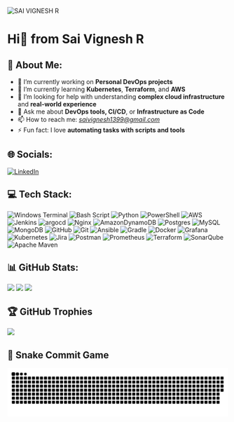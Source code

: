 ![SAI VIGNESH R](https://github.com/user-attachments/assets/eb169817-2a51-4d6a-b1ad-8dd3522d4046)




# Hi👋 from Sai Vignesh R

## 💫 About Me:
- 🔭 I’m currently working on **Personal DevOps projects**
- 🌱 I’m currently learning **Kubernetes**, **Terraform**, and **AWS**
- 🤔 I’m looking for help with understanding **complex cloud infrastructure** and **real-world experience**
- 💬 Ask me about **DevOps tools, CI/CD**, or **Infrastructure as Code**
- 📫 How to reach me: *saivignesh1399@gmail.com*
- ⚡ Fun fact: I love **automating tasks with scripts and tools**


## 🌐 Socials:
[![LinkedIn](https://img.shields.io/badge/LinkedIn-%230077B5.svg?logo=linkedin&logoColor=white)](https://linkedin.com/in/https://www.linkedin.com/in/sai-vignesh-r/) 

## 💻 Tech Stack:
![Windows Terminal](https://img.shields.io/badge/Windows%20Terminal-%234D4D4D.svg?style=for-the-badge&logo=windows-terminal&logoColor=white) ![Bash Script](https://img.shields.io/badge/bash_script-%23121011.svg?style=for-the-badge&logo=gnu-bash&logoColor=white) ![Python](https://img.shields.io/badge/python-3670A0?style=for-the-badge&logo=python&logoColor=ffdd54) ![PowerShell](https://img.shields.io/badge/PowerShell-%235391FE.svg?style=for-the-badge&logo=powershell&logoColor=white) ![AWS](https://img.shields.io/badge/AWS-%23FF9900.svg?style=for-the-badge&logo=amazon-aws&logoColor=white) ![Jenkins](https://img.shields.io/badge/jenkins-%232C5263.svg?style=for-the-badge&logo=jenkins&logoColor=white) ![argocd](https://img.shields.io/badge/argocd-%2300B0D9.svg?style=for-the-badge&logo=argocd&logoColor=white)
![Nginx](https://img.shields.io/badge/nginx-%23009639.svg?style=for-the-badge&logo=nginx&logoColor=white) ![AmazonDynamoDB](https://img.shields.io/badge/Amazon%20DynamoDB-4053D6?style=for-the-badge&logo=Amazon%20DynamoDB&logoColor=white) ![Postgres](https://img.shields.io/badge/postgres-%23316192.svg?style=for-the-badge&logo=postgresql&logoColor=white) ![MySQL](https://img.shields.io/badge/mysql-4479A1.svg?style=for-the-badge&logo=mysql&logoColor=white) ![MongoDB](https://img.shields.io/badge/MongoDB-%234ea94b.svg?style=for-the-badge&logo=mongodb&logoColor=white) ![GitHub](https://img.shields.io/badge/github-%23121011.svg?style=for-the-badge&logo=github&logoColor=white) ![Git](https://img.shields.io/badge/git-%23F05033.svg?style=for-the-badge&logo=git&logoColor=white) ![Ansible](https://img.shields.io/badge/ansible-%231A1918.svg?style=for-the-badge&logo=ansible&logoColor=white) ![Gradle](https://img.shields.io/badge/Gradle-02303A.svg?style=for-the-badge&logo=Gradle&logoColor=white) ![Docker](https://img.shields.io/badge/docker-%230db7ed.svg?style=for-the-badge&logo=docker&logoColor=white) ![Grafana](https://img.shields.io/badge/grafana-%23F46800.svg?style=for-the-badge&logo=grafana&logoColor=white) ![Kubernetes](https://img.shields.io/badge/kubernetes-%23326ce5.svg?style=for-the-badge&logo=kubernetes&logoColor=white) ![Jira](https://img.shields.io/badge/jira-%230A0FFF.svg?style=for-the-badge&logo=jira&logoColor=white) ![Postman](https://img.shields.io/badge/Postman-FF6C37?style=for-the-badge&logo=postman&logoColor=white) ![Prometheus](https://img.shields.io/badge/Prometheus-E6522C?style=for-the-badge&logo=Prometheus&logoColor=white) ![Terraform](https://img.shields.io/badge/terraform-%235835CC.svg?style=for-the-badge&logo=terraform&logoColor=white) ![SonarQube](https://img.shields.io/badge/SonarQube-black?style=for-the-badge&logo=sonarqube&logoColor=4E9BCD) ![Apache Maven](https://img.shields.io/badge/Apache%20Maven-C71A36?style=for-the-badge&logo=Apache%20Maven&logoColor=white)

## 📊 GitHub Stats:
![](https://github-readme-stats.vercel.app/api?username=SaiVicky321&theme=transparent&hide_border=false&include_all_commits=true&count_private=false)
![](https://github-readme-streak-stats.herokuapp.com/?user=SaiVicky321&theme=transparent&hide_border=false)
![](https://github-readme-stats.vercel.app/api/top-langs/?username=SaiVicky321&theme=transparent&hide_border=false&include_all_commits=true&count_private=false&layout=compact)

## 🏆 GitHub Trophies
![](https://github-profile-trophy.vercel.app/?username=SaiVicky321&theme=transparent&no-frame=false&no-bg=false&margin-w=4)

## 🐍 Snake Commit Game
<picture>
  <source media="(prefers-color-scheme: dark)" srcset="https://raw.githubusercontent.com/SaiVicky321/SaiVicky321/output/github-snake-dark.svg" />
  <source media="(prefers-color-scheme: light)" srcset="https://raw.githubusercontent.com/SaiVicky321/SaiVicky321/output/github-snake.svg" />
  <img alt="github-snake" src="https://raw.githubusercontent.com/SaiVicky321/SaiVicky321/output/github-snake.svg" />
</picture>

